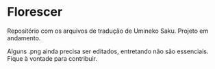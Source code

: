 # Florescer

Repositório com os arquivos de tradução de Umineko Saku.
Projeto em andamento.

Alguns .png ainda precisa ser editados, entretando não são essenciais. Fique à vontade para contribuir.  
